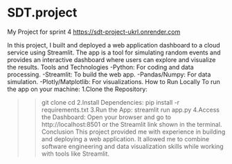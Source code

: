 # SDT.project
My Project for sprint 4
https://sdt-project-ukrl.onrender.com

In this project, I built and deployed a web application dashboard to a cloud service using Streamlit. The app is a tool for simulating random events and provides an interactive dashboard where users can explore and visualize the results.
Tools and Technologies
-Python: For coding and data processing.
-Streamlit: To build the web app.
-Pandas/Numpy: For data simulation.
-Plotly/Matplotlib: For visualizations.
How to Run Locally
To run the app on your machine:
1.Clone the Repository:
>>git clone <repository-link> cd <project-folder> 
2.Install Dependencies:
>>pip install -r requirements.txt 
3.Run the App:
>>streamlit run app.py 
4.Access the Dashboard:
Open your browser and go to http://localhost:8501 or the Streamlit link shown in the terminal.
Conclusion
This project provided me with experience in building and deploying a web application. It allowed me to combine software engineering and data visualization skills while working with tools like Streamlit.